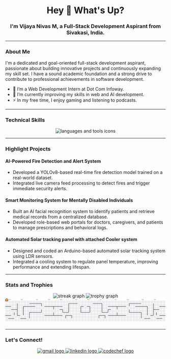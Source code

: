 <h1 align="center">Hey 👋 What's Up?</h1>
<h3 align="center">I'm Vijaya Nivas M, a Full-Stack Development Aspirant from Sivakasi, India.</h3>

---

### About Me

I'm a dedicated and goal-oriented full-stack development aspirant, passionate about building innovative projects and continuously expanding my skill set. I have a sound academic foundation and a strong drive to contribute to professional achievements in software development.

- 🔭 I’m a Web Development Intern at Dot Com Infoway.
- 🌱 I’m currently improving my skills in web and AI development.
- ⚡ In my free time, I enjoy gaming and listening to podcasts.

---

### Technical Skills

<div align="center">
  <img src="https://skillicons.dev/icons?i=java,py,html,css,js,nodejs,react,mysql,mongodb,linux,git,ts,aws,go,graphql,nextjs,rust" height="60" alt="languages and tools icons" />
</div>

---

### Highlight Projects

#### **AI-Powered Fire Detection and Alert System**
- Developed a YOLOv8-based real-time fire detection model trained on a real-world dataset.
- Integrated live camera feed processing to detect fires and trigger immediate security alerts.

#### **Smart Monitoring System for Mentally Disabled Individuals**
- Built an AI facial recognition system to identify patients and retrieve medical records from a centralized database.
- Developed role-based web portals for doctors, caregivers, and patients to manage prescriptions and behavioral logs.

#### **Automated Solar tracking panel with attached Cooler system**
- Designed and coded an Arduino-based automated solar tracking system using LDR sensors.
- Integrated a cooling system to regulate panel temperature, improving performance and extending lifespan.

---

### Stats and Trophies

<div align="center">
  <img src="https://streak-stats.demolab.com?user=vijayanivas-m&locale=en&mode=daily&theme=dracula&hide_border=false&border_radius=5&order=3" height="150" alt="streak graph"  />
  <img src="https://github-profile-trophy.vercel.app?username=vijayanivas-m&theme=dracula&column=-1&row=1&margin-w=8&margin-h=8&no-bg=false&no-frame=false&order=4" height="150" alt="trophy graph"  />
</div>

<div align="center">
  <picture>
    <source media="(prefers-color-scheme: dark)" srcset="https://raw.githubusercontent.com/vijayanivas-m/vijayanivas-m/output/pacman-contribution-graph.svg">
    <img alt="pacman contribution graph" src="https://raw.githubusercontent.com/vijayanivas-m/vijayanivas-m/output/pacman-contribution-graph.svg">
  </picture>
</div>

---

### Let's Connect!

<div align="center">
  <a href="mailto:vijayanivassvks@gmail.com" target="_blank">
    <img src="https://img.shields.io/static/v1?message=Gmail&logo=gmail&label=&color=D14836&logoColor=white&labelColor=&style=for-the-badge" height="25" alt="gmail logo" />
  </a>
  <a href="https://www.linkedin.com/in/vijayanivas-m" target="_blank">
    <img src="https://img.shields.io/static/v1?message=LinkedIn&logo=linkedin&label=&color=0077B5&logoColor=white&labelColor=&style=for-the-badge" height="25" alt="linkedin logo" />
  </a>
  <a href="https://www.codechef.com/users/vijayanivas" target="_blank">
    <img src="https://img.shields.io/static/v1?message=CodeChef&logo=codechef&label=&color=5B2200&logoColor=white&labelColor=&style=for-the-badge" height="25" alt="codechef logo" />
  </a>
</div>
